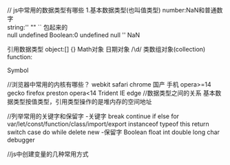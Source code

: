 // js中常用的数据类型有哪些
1.基本数据类型(也叫值类型)
 number:NaN和普通数字   
 string:'' "" ``  包起来的  
  null  undefined 
 Boolean:0 undefined null '' NaN


引用数据类型 
object:[] {} Math对象 日期对象 /\d/ 类数组对象(collection)
function:

Symbol
 
//浏览器中常用的内核有哪些？
webkit safari chrome 国产 手机 opera>=14
gecko  firefox
preston opera<14
Trident IE  edge
//数据类型之间的关系
基本数据类型按值类型，引用类型操作的是堆内存的空间地址

//列举常用的关键字和保留字
-关键字
   break
   continue
   if
   else
   for
   var/let/const/function/class/import/export
   instanceof
   typeof
   this
   return
   switch
   case
   do
   while
   delete
   new
-保留字
   Boolean
   float 
   int 
   double 
   long 
   char 
   debugger

//js中创建变量的几种常用方式